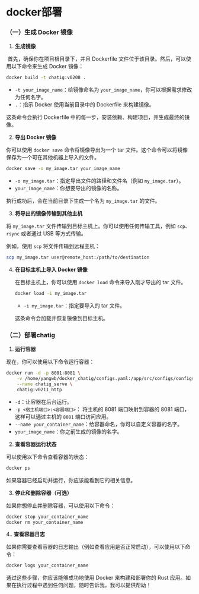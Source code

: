 # docker部署

###  （一）生成 Docker 镜像

1. **生成镜像**

​	首先，确保你在项目根目录下，并且 Dockerfile 文件位于该目录。然后，可以使用以下命令来生成 Docker 镜像：

```bash
docker build -t chatig:v0208 .
```

- `-t your_image_name`：给镜像命名为 `your_image_name`，你可以根据需求修改为任何名字。
- `.`：指示 Docker 使用当前目录中的 Dockerfile 来构建镜像。

这条命令会执行 Dockerfile 中的每一步，安装依赖、构建项目，并生成最终的镜像。

2. **导出 Docker 镜像**

你可以使用 `docker save` 命令将镜像导出为一个 tar 文件。这个命令可以将镜像保存为一个可在其他机器上导入的文件。

```bash
docker save -o my_image.tar your_image_name
```

- `-o my_image.tar`：指定导出文件的路径和文件名（例如 `my_image.tar`）。
- `your_image_name`：你想要导出的镜像的名称。

执行成功后，会在当前目录下生成一个名为 `my_image.tar` 的文件。

3.  **将导出的镜像传输到其他主机**

   将 `my_image.tar` 文件传输到目标主机上。你可以使用任何传输工具，例如 `scp`、`rsync` 或者通过 USB 等方式传输。

   例如，使用 `scp` 将文件传输到远程主机：

   ```bash
   scp my_image.tar user@remote_host:/path/to/destination
   ```

4. **在目标主机上导入 Docker 镜像**

   在目标主机上，你可以使用 `docker load` 命令来导入刚才导出的 tar 文件。

   ```bash
   docker load -i my_image.tar
   ```

   - `-i my_image.tar`：指定要导入的 tar 文件。

   这条命令会加载并恢复镜像到目标主机。



### （二）部署chatig

1.  **运行容器**

现在，你可以使用以下命令运行容器：

```bash
docker run -d -p 8081:8081 \
	-v /home/yangwb/docker_chatig/configs.yaml:/app/src/configs/configs.yaml \
	--name chatig_serve \
	chatig:v0211_http
```

- `-d`：让容器在后台运行。
- `-p <宿主机端口>:<容器端口>`： 将主机的 8081 端口映射到容器的 8081 端口，这样可以通过主机的 `8081` 端口访问应用。
- `--name your_container_name`：给容器命名，你可以自定义容器的名字。
- `your_image_name`：你之前生成的镜像的名字。

2. **查看容器运行状态**

可以使用以下命令查看容器的状态：

```bash
docker ps
```

如果容器已经启动并运行，你应该能看到它的相关信息。

3. **停止和删除容器（可选）**

如果你想停止并删除容器，可以使用以下命令：

```bash
docker stop your_container_name
docker rm your_container_name
```

4.. **查看容器日志**

如果你需要查看容器的日志输出（例如查看应用是否正常启动），可以使用以下命令：

```bash
docker logs your_container_name
```

通过这些步骤，你应该能够成功地使用 Docker 来构建和部署你的 Rust 应用。如果在执行过程中遇到任何问题，随时告诉我，我可以提供帮助！

